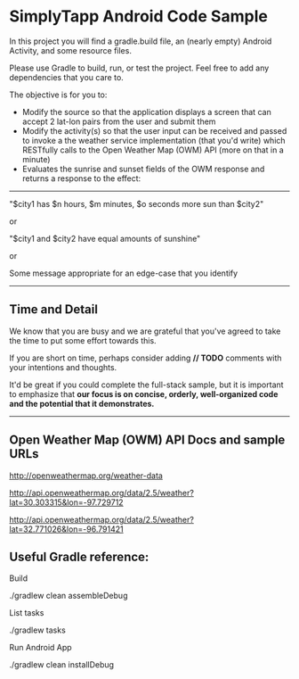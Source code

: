 # SimplyTapp Android Code Sample

In this project you will find a gradle.build file, an (nearly empty) Android Activity, and some resource files.

Please use Gradle to build, run, or test the project. Feel free to add any dependencies that you care to.

The objective is for you to:

- Modify the source so that the application displays a screen that can accept 2 lat-lon pairs from the user and submit them
- Modify the activity(s) so that the user input can be received and passed to invoke a the weather service implementation
  (that you'd write) which RESTfully calls to the Open Weather Map (OWM) API (more on that in a minute)
- Evaluates the sunrise and sunset fields of the OWM response and returns a response to the effect:
---

 "$city1 has $n hours, $m minutes, $o seconds more sun than $city2"

 or

 "$city1 and $city2 have equal amounts of sunshine"

 or

 Some message appropriate for an edge-case that you identify

---

## Time and Detail

We know that you are busy and we are grateful that you've agreed to take the time to put some effort towards this.

If you are short on time, perhaps consider adding **// TODO** comments with your intentions and thoughts.

It'd be great if you could complete the full-stack sample, but it is important to emphasize that **our focus is on
concise, orderly, well-organized code and the potential that it demonstrates.**

---


## Open Weather Map (OWM) API Docs and sample URLs

http://openweathermap.org/weather-data


http://api.openweathermap.org/data/2.5/weather?lat=30.303315&lon=-97.729712


http://api.openweathermap.org/data/2.5/weather?lat=32.771026&lon=-96.791421



## Useful Gradle reference:

Build

./gradlew clean assembleDebug


List tasks

./gradlew tasks


Run Android App

./gradlew clean installDebug